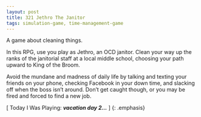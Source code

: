 ```yaml
---
layout: post
title: 321 Jethro The Janitor
tags: simulation-game, time-management-game
---
```

A game about cleaning things.

In this RPG, use you play as Jethro, an OCD janitor. Clean your way up the ranks of the janitorial staff at a local middle school, choosing your path upward to King of the Broom.

Avoid the mundane and madness of daily life by talking and texting your friends on your phone, checking Facebook in your down time, and slacking off when the boss isn’t around.  Don’t get caught though, or you may be fired and forced to find a new job.

[ Today I Was Playing: ***vacation day 2…*** ]
{: .emphasis}